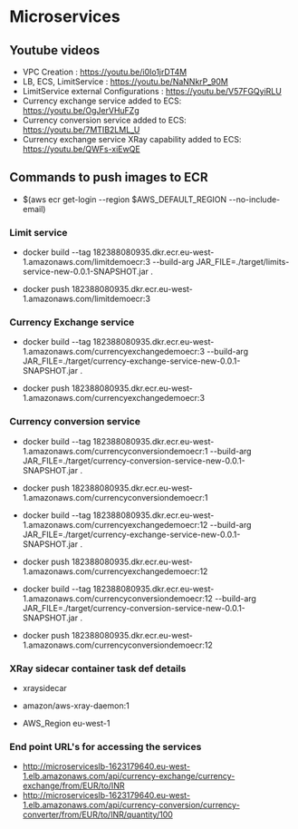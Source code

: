 # Microservices

## Youtube videos
- VPC Creation : https://youtu.be/i0Io1jrDT4M
- LB, ECS, LimitService : https://youtu.be/NaNNkrP_90M
- LimitService external Configurations : https://youtu.be/V57FGQyiRLU
- Currency exchange service added to ECS: https://youtu.be/OgJerVHuFZg
- Currency conversion service added to ECS: https://youtu.be/7MTIB2LML_U
- Currency exchange service XRay capability added to ECS: https://youtu.be/QWFs-xiEwQE

## Commands to push images to ECR

- $(aws ecr get-login --region $AWS_DEFAULT_REGION --no-include-email)

### Limit service
- docker build --tag 182388080935.dkr.ecr.eu-west-1.amazonaws.com/limitdemoecr:3 --build-arg JAR_FILE=./target/limits-service-new-0.0.1-SNAPSHOT.jar .

- docker push 182388080935.dkr.ecr.eu-west-1.amazonaws.com/limitdemoecr:3

### Currency Exchange service
- docker build --tag 182388080935.dkr.ecr.eu-west-1.amazonaws.com/currencyexchangedemoecr:3 --build-arg JAR_FILE=./target/currency-exchange-service-new-0.0.1-SNAPSHOT.jar .

- docker push 182388080935.dkr.ecr.eu-west-1.amazonaws.com/currencyexchangedemoecr:3

### Currency conversion service

- docker build --tag 182388080935.dkr.ecr.eu-west-1.amazonaws.com/currencyconversiondemoecr:1 --build-arg JAR_FILE=./target/currency-conversion-service-new-0.0.1-SNAPSHOT.jar .

- docker push 182388080935.dkr.ecr.eu-west-1.amazonaws.com/currencyconversiondemoecr:1



- docker build --tag 182388080935.dkr.ecr.eu-west-1.amazonaws.com/currencyexchangedemoecr:12 --build-arg JAR_FILE=./target/currency-exchange-service-new-0.0.1-SNAPSHOT.jar .

- docker push 182388080935.dkr.ecr.eu-west-1.amazonaws.com/currencyexchangedemoecr:12

- docker build --tag 182388080935.dkr.ecr.eu-west-1.amazonaws.com/currencyconversiondemoecr:12 --build-arg JAR_FILE=./target/currency-conversion-service-new-0.0.1-SNAPSHOT.jar .

- docker push 182388080935.dkr.ecr.eu-west-1.amazonaws.com/currencyconversiondemoecr:12

### XRay sidecar container task def details

- xraysidecar
- amazon/aws-xray-daemon:1

- AWS_Region eu-west-1



### End point URL's for accessing the services

- http://microserviceslb-1623179640.eu-west-1.elb.amazonaws.com/api/currency-exchange/currency-exchange/from/EUR/to/INR
- http://microserviceslb-1623179640.eu-west-1.elb.amazonaws.com/api/currency-conversion/currency-converter/from/EUR/to/INR/quantity/100
